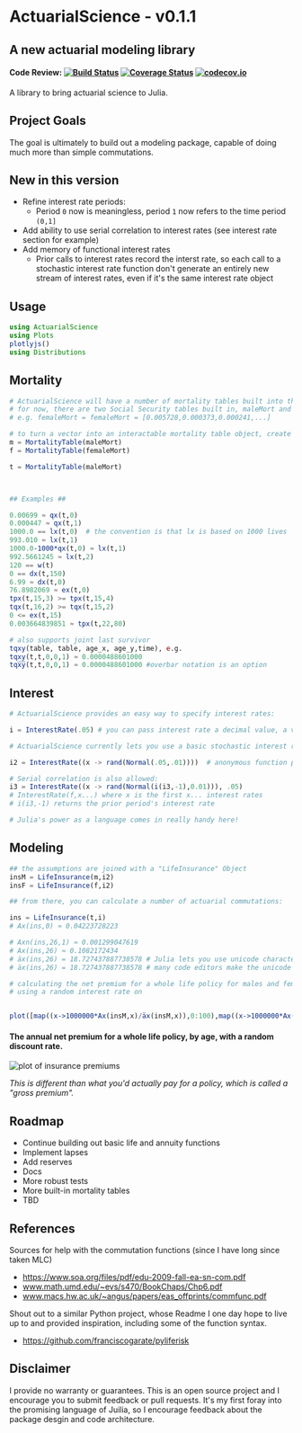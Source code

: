 # ActuarialScience -  v0.1.1
## A new actuarial modeling library

#### Code Review: [![Build Status](https://travis-ci.org/JuliaActuary/ActuarialScience.jl.svg?branch=master)](https://travis-ci.org/JuliaActuary/ActuarialScience.jl) [![Coverage Status](https://coveralls.io/repos/github/JuliaActuary/ActuarialScience.jl/badge.svg?branch=master)](https://coveralls.io/github/JuliaActuary/ActuarialScience.jl?branch=master) [![codecov.io](http://codecov.io/github/JuliaActuary/ActuarialScience.jl/coverage.svg?branch=master)](http://codecov.io/github/JuliaActuary/ActuarialScience.jl?branch=master)

A library to bring actuarial science to Julia.

## Project Goals
The goal is ultimately to build out a modeling package, capable of doing much more than simple commutations.

## New in this version
 - Refine interest rate periods:
   - Period `0` now is meaningless, period `1` now refers to the time period `(0,1]` 
 - Add ability to use serial correlation to interest rates (see interest rate section for example)
 - Add memory of functional interest rates
    - Prior calls to interest rates record the interst rate, so each call to a stochastic interest rate function don't generate an entirely new stream of interest rates, even if it's the same interest rate object 

## Usage



```julia
using ActuarialScience
using Plots
plotlyjs()
using Distributions
```
## Mortality


```julia
# ActuarialScience will have a number of mortality tables built into the package
# for now, there are two Social Security tables built in, maleMort and femaleMort
# e.g. femaleMort = femaleMort = [0.005728,0.000373,0.000241,...]

# to turn a vector into an interactable mortality table object, create a MortalityTable Object
m = MortalityTable(maleMort)
f = MortalityTable(femaleMort)

t = MortalityTable(maleMort)



## Examples ##

0.00699 ≈ qx(t,0)
0.000447 ≈ qx(t,1)
1000.0 == lx(t,0)  # the convention is that lx is based on 1000 lives
993.010 ≈ lx(t,1)
1000.0-1000*qx(t,0) ≈ lx(t,1)
992.5661245 ≈ lx(t,2)
120 == w(t)
0 == dx(t,150)
6.99 ≈ dx(t,0)
76.8982069 ≈ ex(t,0)
tpx(t,15,3) >= tpx(t,15,4)
tqx(t,16,2) >= tqx(t,15,2)
0 <= ex(t,15)
0.003664839851 ≈ tpx(t,22,80)

# also supports joint last survivor
tqxy(table, table, age_x, age_y,time), e.g.
tqxy(t,t,0,0,1) ≈ 0.0000488601000
tqx̅y̅(t,t,0,0,1) ≈ 0.0000488601000 #overbar notation is an option
```

## Interest


```julia
# ActuarialScience provides an easy way to specify interest rates:

i = InterestRate(.05) # you can pass interest rate a decimal value, a vector, or a function that returns a value 

# ActuarialScience currently lets you use a basic stochastic interest rate form

i2 = InterestRate((x -> rand(Normal(.05,.01))))  # anonymous function provides an easy way to add a stochastic interest rate

# Serial correlation is also allowed:
i3 = InterestRate((x -> rand(Normal(i(i3,-1),0.01))), .05)
# InterestRate(f,x...) where x is the first x... interest rates
# i(i3,-1) returns the prior period's interest rate

# Julia's power as a language comes in really handy here!
```

## Modeling


```julia
## the assumptions are joined with a "LifeInsurance" Object
insM = LifeInsurance(m,i2)
insF = LifeInsurance(f,i2)

## from there, you can calculate a number of actuarial commutations:

ins = LifeInsurance(t,i)
# Ax(ins,0) ≈ 0.04223728223

# Axn(ins,26,1) ≈ 0.001299047619
# Ax(ins,26) ≈ 0.1082172434
# äx(ins,26) = 18.727437887738578 # Julia lets you use unicode characters, so you can use the a-dot-dot as the actual function
# äx(ins,26) = 18.727437887738578 # many code editors make the unicode characters really easy, but helper functions provide compatibility
```


```julia
# calculating the net premium for a whole life policy for males and females
# using a random interest rate on


plot([map((x->1000000*Ax(insM,x)/äx(insM,x)),0:100),map((x->1000000*Ax(insF,x)/äx(insF,x)),0:100)],xlabel="Age",ylabel="Yearly Cost",yscale = :log10)
```
#### The annual net premium for a whole life policy, by age, with a random discount rate. 

![plot of insurance premiums](http://i.imgur.com/UbjrWci.png)

*This is different than what you'd actually pay for a policy, which is called a "gross premium".*  



## Roadmap
- Continue building out basic life and annuity functions
- Implement lapses
- Add reserves
- Docs
- More robust tests
- More built-in mortality tables
- TBD


## References
Sources for help with the commutation functions (since I have long since taken MLC)
- https://www.soa.org/files/pdf/edu-2009-fall-ea-sn-com.pdf
- www.math.umd.edu/~evs/s470/BookChaps/Chp6.pdf
- www.macs.hw.ac.uk/~angus/papers/eas_offprints/commfunc.pdf

Shout out to a similar Python project, whose Readme I one day hope to live up to and provided inspiration, including some of the function syntax.

 - https://github.com/franciscogarate/pyliferisk 

## Disclaimer
I provide no warranty or guarantees. This is an open source project and I encourage you to submit feedback or pull requests. It's my first foray into the promising language of Juilia, so I encourage feedback about the package desgin and code architecture.
